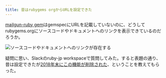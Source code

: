 ```yaml
---
title: 昔はrubygems orgからURLを設定できた
---
```

[mailgun-ruby gem](https://rubygems.org/gems/mailgun-ruby)はgemspecにURLを記載していないのに、どうしてrubygems.orgにソースコードやドキュメントへのリンクを表示できているのだろうか。

![](https://lh4.googleusercontent.com/NZs647IyXpnc_BzYDGc23YIIb-nKokr3HoGNPnQQFmvxsFoK0iPZyNpFcqPd4k09iu4Blj58LqkV79ZWpR4b7qoFhq7eRDOrScgSb8GdRGypYd5avISHXX0ozLj1G_0fVsIR6KYFALraSjUDYHelmA8gZB_YetbuDECX44Ay22qHBONkTwtOiylq "ソースコードやドキュメントへのリンクが存在する")

疑問に思い、Slackのruby-jp workspaceで質問してみた。すると表題の通り、昔は設定できたが[2018年末にこの機能が削除された](https://github.com/rubygems/rubygems.org/pull/1815)、ということを教えてもらった。
